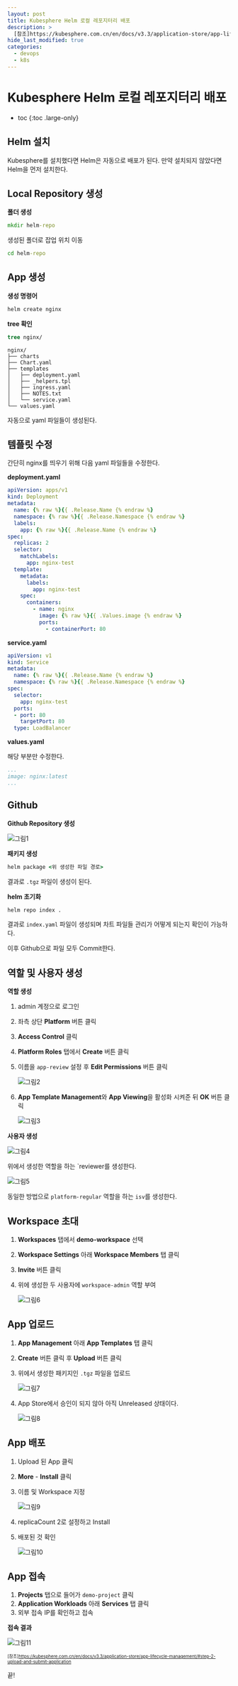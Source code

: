 ```yaml
---
layout: post
title: Kubesphere Helm 로컬 레포지터리 배포
description: >
  [참조]https://kubesphere.com.cn/en/docs/v3.3/application-store/app-lifecycle-management/#step-2-upload-and-submit-application
hide_last_modified: true
categories:
  - devops
  - k8s
---
```


# Kubesphere Helm 로컬 레포지터리 배포

* toc
{:toc .large-only}

## Helm 설치

Kubesphere를 설치했다면 Helm은 자동으로 배포가 된다. 만약 설치되지 않았다면 Helm을 먼저 설치한다.

## Local Repository 생성

**폴더 생성**

```cmd
mkdir helm-repo
```

생성된 폴더로 잡업 위치 이동

```cmd
cd helm-repo
```

## App 생성

**생성 명령어**

```cmd
helm create nginx
```

**tree 확인**

```cmd
tree nginx/
```

```
nginx/
├── charts
├── Chart.yaml
├── templates
│   ├── deployment.yaml
│   ├── _helpers.tpl
│   ├── ingress.yaml
│   ├── NOTES.txt
│   └── service.yaml
└── values.yaml
```

자동으로 yaml 파일들이 생성된다.

## 템플릿 수정

간단히 nginx를 띄우기 위해 다음 yaml 파일들을 수정한다.

**deployment.yaml**

```yaml
apiVersion: apps/v1
kind: Deployment
metadata:
  name: {% raw %}{{ .Release.Name {% endraw %}
  namespace: {% raw %}{{ .Release.Namespace {% endraw %}
  labels:
    app: {% raw %}{{ .Release.Name {% endraw %}
spec:
  replicas: 2
  selector:
    matchLabels:
      app: nginx-test
  template:
    metadata:
      labels:
        app: nginx-test
    spec:
      containers:
        - name: nginx
          image: {% raw %}{{ .Values.image {% endraw %}
          ports:
            - containerPort: 80
```

**service.yaml**

```yaml
apiVersion: v1
kind: Service
metadata:
  name: {% raw %}{{ .Release.Name {% endraw %}
  namespace: {% raw %}{{ .Release.Namespace {% endraw %}
spec:
  selector:
    app: nginx-test
  ports:
  - port: 80
    targetPort: 80
  type: LoadBalancer
```

**values.yaml**

해당 부분만 수정한다.

```yaml
...
image: nginx:latest
...
```

## Github 

**Github Repository 생성**

![그림1](/assets/img/k8s/ks_git.png)

**패키지 생성**

```cmd
helm package <위 생성한 파일 경로>
```

결과로 `.tgz` 파일이 생성이 된다.

**helm 초기화**

```cmd
helm repo index .
```

결과로 `index.yaml` 파일이 생성되며 차트 파일들 관리가 어떻게 되는지 확인이 가능하다.

이후 Github으로 파일 모두 Commit한다.

## 역할 및 사용자 생성

**역할 생성**

1. admin 계정으로 로그인
2. 좌측 상단 **Platform** 버튼 클릭
3. **Access Control** 클릭
4. **Platform Roles** 탭에서 **Create** 버튼 클릭
5. 이름을 `app-review` 설정 후 **Edit Permissions** 버튼 클릭 

    ![그림2](/assets/img/k8s/ks_role_create3.png)

6. **App Template Management**와 **App Viewing**을 활성화 시켜준 뒤 **OK** 버튼 클릭 

    ![그림3](/assets/img/k8s/ks_role_create4.png)

**사용자 생성**

![그림4](/assets/img/k8s/ks_user_create2.png)

위에서 생성한 역할을 하는 `reviewer를 생성한다.

![그림5](/assets/img/k8s/ks_user_create3.png)

동일한 방법으로 `platform-regular` 역할을 하는 `isv`를 생성한다.

## Workspace 초대

1. **Workspaces** 탭에서 **demo-workspace** 선택
2. **Workspace Settings** 아래 **Workspace Members** 탭 클릭
3. **Invite** 버튼 클릭
4. 위에 생성한 두 사용자에 `workspace-admin` 역할 부여 

    ![그림6](/assets/img/k8s/ks_invite_user.png)

## App 업로드

1. **App Management** 아래 **App Templates** 탭 클릭
2. **Create** 버튼 클릭 후 **Upload** 버튼 클릭
3. 위에서 생성한 패키지인 `.tgz` 파일을 업로드

    ![그림7](/assets/img/k8s/ks_upload_chart.png)

4. App Store에서 승인이 되지 않아 아직 Unreleased 상태이다.

    ![그림8](/assets/img/k8s/ks_upload_result.png)

## App 배포

1. Upload 된 App 클릭
2. **More** - **Install** 클릭
3. 이름 및 Workspace 지정

    ![그림9](/assets/img/k8s/ks_nginx_install.png)

4. replicaCount 2로 설정하고 Install
5. 배포된 것 확인

    ![그림10](/assets/img/k8s/ks_app_deploy.png)

## App 접속

1. **Projects** 탭으로 들어가 `demo-project` 클릭
2. **Application Workloads** 아래 **Services** 탭 클릭
3. 외부 접속 IP를 확인하고 접속

**접속 결과**

![그림11](/assets/img/k8s/ks_nginx_result.png)



<span style="font-size:70%">[참조]https://kubesphere.com.cn/en/docs/v3.3/application-store/app-lifecycle-management/#step-2-upload-and-submit-application</span>

끝!
